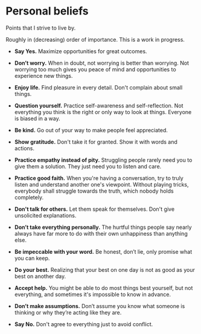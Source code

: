 # Personal beliefs

Points that I strive to live by.

Roughly in (decreasing) order of importance.
This is a work in progress.

- **Say Yes.**
Maximize opportunities for great outcomes.

- **Don’t worry.**
When in doubt, not worrying is better than worrying. Not worrying too much gives you peace of mind and opportunities to experience new things.

- **Enjoy life.**
Find pleasure in every detail. Don't complain about small things.

- **Question yourself.**
Practice self-awareness and self-reflection. Not everything you think is the right or only way to look at things. Everyone is biased in a way.

- **Be kind.**
Go out of your way to make people feel appreciated.

- **Show gratitude.**
Don't take it for granted. Show it with words and actions.

- **Practice empathy instead of pity.**
Struggling people rarely need you to give them a solution. They just need you to listen and care.

- **Practice good faith.**
When you're having a conversation, try to truly listen and understand another one's viewpoint.
Without playing tricks, everybody shall struggle towards the truth, which nobody holds completely.

- **Don't talk for others.**
Let them speak for themselves. Don't give unsolicited explanations. 

- **Don’t take everything personally.**
The hurtful things people say nearly always have far more to do with their own unhappiness than anything else.

- **Be impeccable with your word.**
Be honest, don’t lie, only promise what you can keep.

- **Do your best.**
Realizing that your best on one day is not as good as your best on another day.

- **Accept help.**
You might be able to do most things best yourself, but not everything, and sometimes it's impossible to know in advance.

- **Don’t make assumptions.**
Don’t assume you know what someone is thinking or why they’re acting like they are.

- **Say No.**
Don't agree to everything just to avoid conflict.

